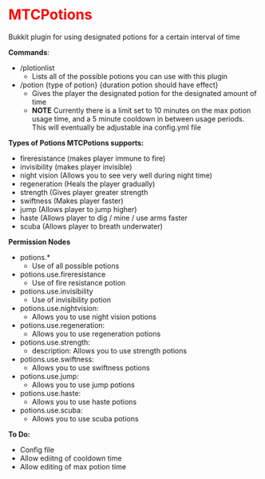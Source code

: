 <span style = "color: red">MTCPotions</span>
==========

Bukkit plugin for using designated potions for a certain interval of time

<b>Commands</b>:

  - /plotionlist
    - Lists all of the possible potions you can use with this plugin
  - /potion {type of potion} {duration potion should have effect}
    - Gives the player the designated potion for the designated amount of time
    - <b>NOTE</b> Currently there is a limit set to 10 minutes on the max potion usage time, and a 5 minute cooldown in between usage periods. This will eventually be adjustable ina  config.yml file

<b>Types of Potions MTCPotions supports:</b>
  - fireresistance (makes player immune to fire)
  - invisibility (makes player invisible)
  - night vision (Allows you to see very well during night time)
  - regeneration (Heals the player gradually)
  - strength (Gives player greater strength
  - swiftness (Makes player faster)
  - jump (Allows player to jump higher)
  - haste (Allows player to dig / mine / use arms faster
  - scuba (Allows player to breath underwater)

<b>Permission Nodes</b>
  - potions.*
    - Use of all possible potions
  - potions.use.fireresistance
    - Use of fire resistance potion
  - potions.use.invisibility
    - Use of invisibility potion
  - potions.use.nightvision:
    - Allows you to use night vision potions
  - potions.use.regeneration:
    - Allows you to use regeneration potions
  - potions.use.strength:
    - description: Allows you to use strength potions
  - potions.use.swiftness:
    - Allows you to use swiftness potions
  - potions.use.jump:
    - Allows you to use jump potions
  - potions.use.haste:
    - Allows you to use haste potions
  - potions.use.scuba:
    - Allows you to use scuba potions

<b>To Do:</b>
  - Config file 
  - Allow ediitng of cooldown time
  - Allow editing of max potion time
